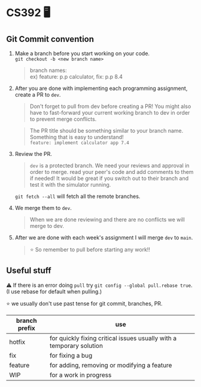 # CS392 🖥️

## Git Commit convention
1. Make a branch before you start working on your code. <br>
``` git checkout -b <new branch name> ```
   >branch names: <br>
   > ex) feature: p.p calculator, fix: p.p 8.4
2. After you are done with implementing each programming assignment, create a PR to ```dev```.
   > Don't forget to pull from dev before creating a PR!
   > You might also have to fast-forward your current working branch to dev in order to prevent merge conflicts.
  
   > The PR title should be something similar to your branch name. Something that is easy to understand! <br>
  ```feature: implement calculator app 7.4```
   
3. Review the PR.
   > ```dev``` is a protected branch. We need your reviews and approval in order to merge.
   > read your peer's code and add comments to them if needed!
   > It would be great if you switch out to their branch and test it with the simulator running.
   
   ```git fetch --all``` will fetch all the remote branches.<br>
   
4. We merge them to ```dev```.
   > When we are done reviewing and there are no conflicts we will merge to dev.

5. After we are done with each week's assignment I will merge ```dev``` to ```main```.
   > ⭐ So remember to pull before starting any work!! 

## Useful stuff
⚠️ If there is an error doing ```pull``` try ```git config --global pull.rebase true```. <br>
(I use rebase for default when pulling.)

⭐ we usually don't use past tense for git commit, branches, PR.
  
|branch prefix| use|
|--|--|
|hotfix|	for quickly fixing critical issues usually with a temporary solution|
|fix|	for fixing a bug|
|feature|	for adding, removing or modifying a feature|
|WIP|	for a work in progress|
